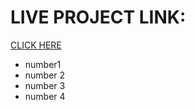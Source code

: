 # LIVE PROJECT LINK:
[CLICK HERE](https://products-analysis-web.netlify.app/)

* number1
* number 2
* number 3
* number 4
